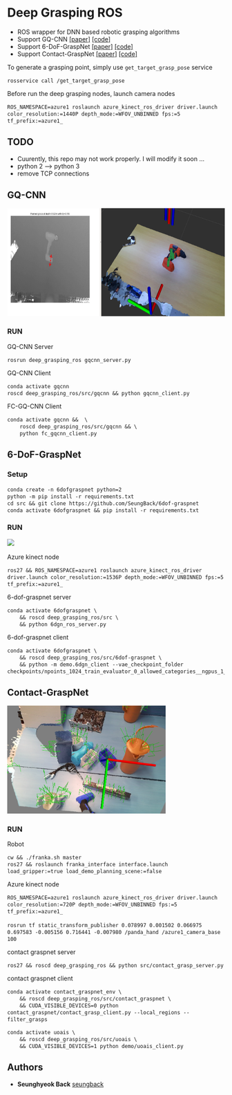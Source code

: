 
# Deep Grasping ROS

- ROS wrapper for DNN based robotic grasping algorithms
- Support GQ-CNN [[paper]](http://robotics.sciencemag.org/cgi/content/full/4/26/eaau4984?ijkey=IogH9u4mOL70s&keytype=ref&siteid=robotics) [[code]](https://github.com/BerkeleyAutomation/gqcnn)
- Support 6-DoF-GraspNet [[paper]](https://arxiv.org/abs/1905.10520) [[code]](https://github.com/NVlabs/6dof-graspnet)
- Support Contact-GraspNet [[paper]](https://arxiv.org/abs/2103.14127) [[code]](https://github.com/NVlabs/contact_graspnet)


To generate a grasping point, simply use `get_target_grasp_pose` service
```
rosservice call /get_target_grasp_pose
```

Before run the deep grasping nodes, launch camera nodes
```
ROS_NAMESPACE=azure1 roslaunch azure_kinect_ros_driver driver.launch color_resolution:=1440P depth_mode:=WFOV_UNBINNED fps:=5 tf_prefix:=azure1_
```

## TODO

- Cuurently, this repo may not work properly. I will modify it soon ...
- python 2 --> python 3
- remove TCP connections


## GQ-CNN

<img src="./imgs/gqcnn.png" height="250">


### RUN

GQ-CNN Server
```
rosrun deep_grasping_ros gqcnn_server.py
```

GQ-CNN Client
```
conda activate gqcnn
roscd deep_grasping_ros/src/gqcnn && python gqcnn_client.py
```

FC-GQ-CNN Client
```
conda activate gqcnn &&  \
    roscd deep_grasping_ros/src/gqcnn && \
    python fc_gqcnn_client.py
```



## 6-DoF-GraspNet



### Setup

```
conda create -n 6dofgraspnet python=2
python -m pip install -r requirements.txt
cd src && git clone https://github.com/SeungBack/6dof-graspnet
conda activate 6dofgraspnet && pip install -r requirements.txt
```

### RUN

<img src="./imgs/6dof_grasp.png" height="250">


Azure kinect node
```
ros27 && ROS_NAMESPACE=azure1 roslaunch azure_kinect_ros_driver driver.launch color_resolution:=1536P depth_mode:=WFOV_UNBINNED fps:=5 tf_prefix:=azure1_
```

6-dof-graspnet server
```
conda activate 6dofgraspnet \ 
    && roscd deep_grasping_ros/src \
    && python 6dgn_ros_server.py
```

6-dof-graspnet client
```
conda activate 6dofgraspnet \
    && roscd deep_grasping_ros/src/6dof-graspnet \
    && python -m demo.6dgn_client --vae_checkpoint_folder checkpoints/npoints_1024_train_evaluator_0_allowed_categories__ngpus_1_/
```



## Contact-GraspNet

<img src="./imgs/contact_grasp.png" height="250">

### RUN

Robot
```
cw && ./franka.sh master 
ros27 && roslaunch franka_interface interface.launch load_gripper:=true load_demo_planning_scene:=false

```

Azure kinect node
```
ROS_NAMESPACE=azure1 roslaunch azure_kinect_ros_driver driver.launch color_resolution:=720P depth_mode:=WFOV_UNBINNED fps:=5 tf_prefix:=azure1_

rosrun tf static_transform_publisher 0.078997 0.001502 0.066975 0.697583 -0.005156 0.716441 -0.007980 /panda_hand /azure1_camera_base 100
```

contact graspnet server
```
ros27 && roscd deep_grasping_ros && python src/contact_grasp_server.py
```

contact graspnet client

```
conda activate contact_graspnet_env \
    && roscd deep_grasping_ros/src/contact_graspnet \
    && CUDA_VISIBLE_DEVICES=0 python contact_graspnet/contact_grasp_client.py --local_regions --filter_grasps
```

```
conda activate uoais \
    && roscd deep_grasping_ros/src/uoais \
    && CUDA_VISIBLE_DEVICES=1 python demo/uoais_client.py

```






## Authors
* **Seunghyeok Back** [seungback](https://github.com/SeungBack)

